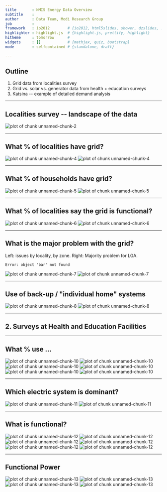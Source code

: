 ```yaml
---
title       : NMIS Energy Data Overview
subtitle    : 
author      : Data Team, Modi Research Group
job         : 
framework   : io2012        # {io2012, html5slides, shower, dzslides, ...}
highlighter : highlight.js  # {highlight.js, prettify, highlight}
hitheme     : tomorrow      # 
widgets     : []            # {mathjax, quiz, bootstrap}
mode        : selfcontained # {standalone, draft}

---
```




## Outline
1. Grid data from localities survey
2. Grid vs. solar vs. generator data from health + education surveys
3. Katsina -- example of detailed demand analysis

---

## Localities survey -- landscape of the data
![plot of chunk unnamed-chunk-2](figure/unnamed-chunk-2.png) 






---

## What % of localities have grid?
![plot of chunk unnamed-chunk-4](figure/unnamed-chunk-41.png) ![plot of chunk unnamed-chunk-4](figure/unnamed-chunk-42.png) 


---

## What % of households have grid?
![plot of chunk unnamed-chunk-5](figure/unnamed-chunk-51.png) ![plot of chunk unnamed-chunk-5](figure/unnamed-chunk-52.png) 


---

## What % of localities say the grid is functional?

![plot of chunk unnamed-chunk-6](figure/unnamed-chunk-61.png) ![plot of chunk unnamed-chunk-6](figure/unnamed-chunk-62.png) 


---

## What is the major problem with the grid?
Left: issues by locality, by zone. Right: Majority problem for LGA.


```
Error: object 'bar' not found
```

![plot of chunk unnamed-chunk-7](figure/unnamed-chunk-71.png) ![plot of chunk unnamed-chunk-7](figure/unnamed-chunk-72.png) 


---

## Use of back-up / "individual home" systems 

![plot of chunk unnamed-chunk-8](figure/unnamed-chunk-81.png) ![plot of chunk unnamed-chunk-8](figure/unnamed-chunk-82.png) 


---

## 2. Surveys at Health and Education Facilities



---

## What % use ...

![plot of chunk unnamed-chunk-10](figure/unnamed-chunk-101.png) ![plot of chunk unnamed-chunk-10](figure/unnamed-chunk-102.png) ![plot of chunk unnamed-chunk-10](figure/unnamed-chunk-103.png) ![plot of chunk unnamed-chunk-10](figure/unnamed-chunk-104.png) ![plot of chunk unnamed-chunk-10](figure/unnamed-chunk-105.png) ![plot of chunk unnamed-chunk-10](figure/unnamed-chunk-106.png) 


---

## Which electric system is dominant?

![plot of chunk unnamed-chunk-11](figure/unnamed-chunk-111.png) ![plot of chunk unnamed-chunk-11](figure/unnamed-chunk-112.png) 

---

## What is functional?

![plot of chunk unnamed-chunk-12](figure/unnamed-chunk-121.png) ![plot of chunk unnamed-chunk-12](figure/unnamed-chunk-122.png) ![plot of chunk unnamed-chunk-12](figure/unnamed-chunk-123.png) ![plot of chunk unnamed-chunk-12](figure/unnamed-chunk-124.png) ![plot of chunk unnamed-chunk-12](figure/unnamed-chunk-125.png) ![plot of chunk unnamed-chunk-12](figure/unnamed-chunk-126.png) 


---

## Functional Power

![plot of chunk unnamed-chunk-13](figure/unnamed-chunk-131.png) ![plot of chunk unnamed-chunk-13](figure/unnamed-chunk-132.png) ![plot of chunk unnamed-chunk-13](figure/unnamed-chunk-133.png) ![plot of chunk unnamed-chunk-13](figure/unnamed-chunk-134.png) 


